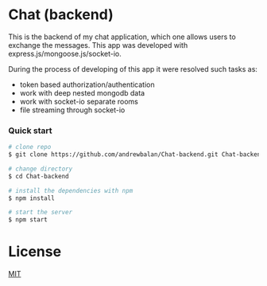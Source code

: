 # Chat (backend)
This is the backend of my chat application, which one allows
users to exchange the messages. This app was developed
with express.js/mongoose.js/socket-io.

During the process of developing of this app it were resolved
such tasks as:
* token based authorization/authentication
* work with deep nested mongodb data
* work with socket-io separate rooms
* file streaming through socket-io

### Quick start

```bash
# clone repo
$ git clone https://github.com/andrewbalan/Chat-backend.git Chat-backend

# change directory
$ cd Chat-backend

# install the dependencies with npm
$ npm install

# start the server
$ npm start
```

# License

[MIT](/LICENSE)
